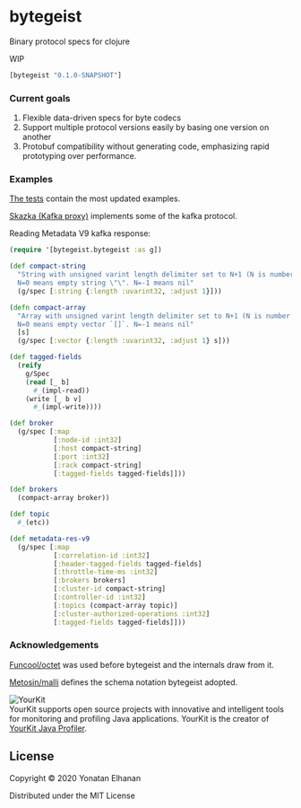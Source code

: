 # bytegeist

Binary protocol specs for clojure

WIP

```clojure
[bytegeist "0.1.0-SNAPSHOT"]
```

### Current goals

1. Flexible data-driven specs for byte codecs
2. Support multiple protocol versions easily by basing one version on another
3. Protobuf compatibility without generating code, emphasizing rapid prototyping over performance.

### Examples

[The tests](test/bytegeist/bytegeist_test.clj) contain the most updated examples.

[Skazka (Kafka proxy)](https://github.com/yonatane/skazka/blob/851873f7a75b9c37f3313d041c4caeddfafa9db0/src/skazka/protocol.clj#L1)
implements some of the kafka protocol.

Reading Metadata V9 kafka response:

```clojure
(require '[bytegeist.bytegeist :as g])

(def compact-string
  "String with unsigned varint length delimiter set to N+1 (N is number of bytes).
  N=0 means empty string \"\". N=-1 means nil"
  (g/spec [:string {:length :uvarint32, :adjust 1}]))

(defn compact-array
  "Array with unsigned varint length delimiter set to N+1 (N is number of items).
  N=0 means empty vector `[]`. N=-1 means nil"
  [s]
  (g/spec [:vector {:length :uvarint32, :adjust 1} s]))

(def tagged-fields
  (reify
    g/Spec
    (read [_ b]
      #_(impl-read))
    (write [_ b v]
      #_(impl-write))))

(def broker
  (g/spec [:map
           [:node-id :int32]
           [:host compact-string]
           [:port :int32]
           [:rack compact-string]
           [:tagged-fields tagged-fields]]))

(def brokers
  (compact-array broker))

(def topic
  #_(etc))

(def metadata-res-v9
  (g/spec [:map
           [:correlation-id :int32]
           [:header-tagged-fields tagged-fields]
           [:throttle-time-ms :int32]
           [:brokers brokers]
           [:cluster-id compact-string]
           [:controller-id :int32]
           [:topics (compact-array topic)]
           [:cluster-authorized-operations :int32]
           [:tagged-fields tagged-fields]]))
```

### Acknowledgements

[Funcool/octet](https://github.com/funcool/octet) was used before bytegeist and the internals draw from it.

[Metosin/malli](https://github.com/metosin/malli) defines the schema notation bytegeist adopted.

![YourKit](https://www.yourkit.com/images/yklogo.png)<br>
YourKit supports open source projects with innovative and intelligent tools for monitoring and profiling Java applications.
YourKit is the creator of <a href="https://www.yourkit.com/java/profiler/">YourKit Java Profiler</a>.

## License

Copyright © 2020 Yonatan Elhanan

Distributed under the MIT License
